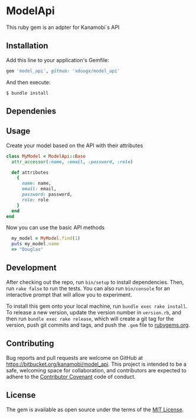# ModelApi

This ruby gem is an adpter for Kanamobi`s API

## Installation

Add this line to your application's Gemfile:

```ruby
gem 'model_api', github: 'xdougx/model_api'
```

And then execute:

    $ bundle install


## Dependenies


## Usage

Create your model based on the API with their attributes

```ruby
class MyModel < ModelApi::Base
  attr_accessor(:name, :email, :password, :role)

  def attributes
    {
      name: name, 
      email: email,
      password: password,
      role: role
    }
  end
end
```

Now you can use the basic API methods

```ruby
  my_model = MyModel.find(1)
  puts my_model.name
  => "Douglas"
```



## Development

After checking out the repo, run `bin/setup` to install dependencies. Then, run `rake false` to run the tests. You can also run `bin/console` for an interactive prompt that will allow you to experiment.

To install this gem onto your local machine, run `bundle exec rake install`. To release a new version, update the version number in `version.rb`, and then run `bundle exec rake release`, which will create a git tag for the version, push git commits and tags, and push the `.gem` file to [rubygems.org](https://rubygems.org).

## Contributing

Bug reports and pull requests are welcome on GitHub at https://bitbucket.org/kanamobi/model_api. This project is intended to be a safe, welcoming space for collaboration, and contributors are expected to adhere to the [Contributor Covenant](contributor-covenant.org) code of conduct.


## License

The gem is available as open source under the terms of the [MIT License](http://opensource.org/licenses/MIT).

